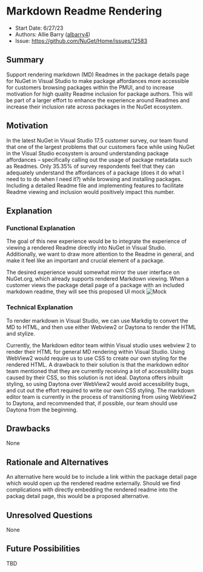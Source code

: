 # Markdown Readme Rendering
* Start Date: 6/27/23
* Authors: Allie Barry ([albarry4](https://github.com/albarry4))
* Issue: https://github.com/NuGet/Home/issues/12583

## Summary

Support rendering markdown (MD) Readmes in the package details page for NuGet in Visual Studio to make package affordances more accessible for customers browsing packages within the PMUI, and to increase motivation for high quality Readme inclusion for package authors. This will be part of a larger effort to enhance the experience around Readmes and increase their inclusion rate across packages in the NuGet ecosystem.

## Motivation

In the latest NuGet in Visual Studio 17.5 customer survey, our team found that one of the largest problems that our customers face while using NuGet in the Visual Studio ecosystem is around understanding package affordances – specifically calling out the usage of package metadata such as Readmes. Only 35.35% of survey respondents feel that they can adequately understand the affordances of a package (does it do what I need to to do when I need it?) while browsing and installing packages. Including a detailed Readme file and implementing features to facilitate Readme viewing and inclusion would positively impact this number.   

## Explanation

### Functional Explanation

The goal of this new experience would be to integrate the experience of viewing a rendered Readme directly into NuGet in Visual Studio. Additionally, we want to draw more attention to the Readme in general, and make it feel like an important and crucial element of a package.  

The desired experience would somewhat mirror the user interface on NuGet.org, which already supports rendered Markdown viewing. When a customer views the package detail page of a package with an included markdown readme, they will see this proposed UI mock ![Mock](https://github.com/NuGet/Home/assets/89422562/89b0295c-64d5-42a4-a52c-83dea2807edc)


### Technical Explanation

To render markdown in Visual Studio, we can use Markdig to convert the MD to HTML, and then use either Webview2 or Daytona to render the HTML and stylize. 


Currently, the Markdown editor team within Visual studio uses webview 2 to render their HTML for general MD rendering within Visual Studio. Using WebView2 would require us to use CSS to create our own styling for the rendered HTML. A drawback to their solution is that the markdown editor team mentioned that they are currently receiving a lot of accessibility bugs caused by their CSS, so this solution is not ideal. Daytona offers inbuilt styling, so using Daytona over WebView2 would avoid accessibility bugs, and cut out the effort required to write our own CSS styling. The markdown editor team is currently in the process of transitioning from using WebView2 to Daytona, and recommended that, if possible, our team should use Daytona from the beginning.

## Drawbacks

None


## Rationale and Alternatives

An alternative here would be to include a link within the package detail page which would open up the rendered readme externally. Should we find complications with directly embedding the rendered readme into the packag detail page, this would be a proposed alternative.


## Unresolved Questions

None


## Future Possibilities 

TBD
